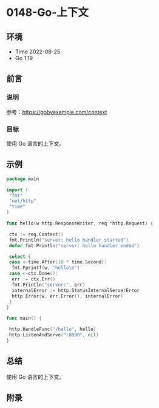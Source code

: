 # 0148-Go-上下文

## 环境

- Time 2022-08-25
- Go 1.19

## 前言

### 说明

参考：<https://gobyexample.com/context>

### 目标

使用 Go 语言的上下文。

## 示例

```go
package main

import (
 "fmt"
 "net/http"
 "time"
)

func hello(w http.ResponseWriter, req *http.Request) {

 ctx := req.Context()
 fmt.Println("server: hello handler started")
 defer fmt.Println("server: hello handler ended")

 select {
 case <-time.After(10 * time.Second):
  fmt.Fprintf(w, "hello\n")
 case <-ctx.Done():
  err := ctx.Err()
  fmt.Println("server:", err)
  internalError := http.StatusInternalServerError
  http.Error(w, err.Error(), internalError)
 }
}

func main() {

 http.HandleFunc("/hello", hello)
 http.ListenAndServe(":8090", nil)
}
```

## 总结

使用 Go 语言的上下文。

## 附录

